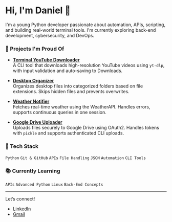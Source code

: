 # Hi, I'm Daniel 👋

I'm a young Python developer passionate about automation, APIs, scripting, and building real-world terminal tools. I'm currently exploring back-end development, cybersecurity, and DevOps.

### 🚀 Projects I'm Proud Of

- [**Terminal YouTube Downloader**](https://github.com/iyendodaniel/YouTube-downloader)  
  A CLI tool that downloads high-resolution YouTube videos using `yt-dlp`, with input validation and auto-saving to Downloads.

- [**Desktop Organizer**](https://github.com/iyendodaniel/Desktop-organizer)  
  Organizes desktop files into categorized folders based on file extensions. Skips hidden files and prevents overwrites.

- [**Weather Notifier**](https://github.com/iyendodaniel/Weather-notifier)  
  Fetches real-time weather using the WeatherAPI. Handles errors, supports continuous queries in one session.

- [**Google Drive Uploader**](https://github.com/iyendodaniel/Google-drive-uploader)  
  Uploads files securely to Google Drive using OAuth2. Handles tokens with `pickle` and supports authenticated CLI uploads.

### 🔧 Tech Stack
`Python` `Git & GitHub` `APIs` `File Handling` `JSON` `Automation` `CLI Tools`

### 📚 Currently Learning
`APIs` `Advanced Python` `Linux` `Back-End Concepts`

---

Let’s connect!
- [LinkedIn](https://linkedin.com/in/daniel-iyendo)
- [Gmail](iyendodaniel4@gmail.com)

